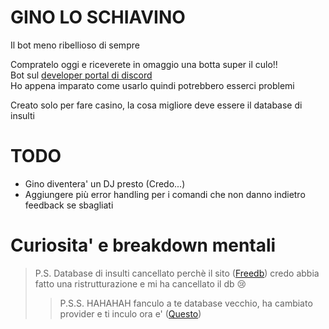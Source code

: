 # GINO LO SCHIAVINO
Il bot meno ribellioso di sempre  

Compratelo oggi e riceverete in omaggio una botta super il culo!!  
Bot sul [developer portal di discord](https://discord.com/developers)  
Ho appena imparato come usarlo quindi potrebbero esserci problemi  

Creato solo per fare casino, la cosa migliore deve essere il database di insulti  
# TODO
- Gino diventera' un DJ presto (Credo...)
- Aggiungere più error handling per i comandi che non danno indietro feedback se sbagliati

# Curiosita' e breakdown mentali
> P.S. Database di insulti cancellato perchè il sito ([Freedb](https://freedb.tech/)) credo abbia fatto una ristrutturazione e mi ha cancellato il db :cry:
> > P.S.S. HAHAHAH fanculo a te database vecchio, ha cambiato provider e ti inculo ora e' ([Questo](https://remotemysql.com/))
